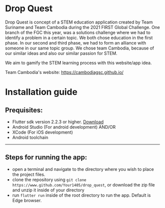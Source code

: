 # Drop Quest

Drop Quest is concept of a STEM education application created by Team Suriname and Team Cambodia during the 2021 FIRST Global Challenge. One branch of the FGC this year, was a solutions challenge where we had to identify a problem in a certain topic. We both chose education in the first phase. In our second and third phase, we had to form an alliance with someone in our same topic group. We chose team Cambodia, because of our similar ideas and also our similar passion for STEM. 

We aim to gamify the STEM learning process with this website/app idea.

Team Cambodia's website: https://cambodiagsc.github.io/


# Installation guide

## Prequisites:
- Flutter sdk version 2.2.3 or higher. [Download](https://flutter.dev/)
- Android Studio (For android development)
    AND/OR
- XCode (For iOS development)
- Android toolchain
---
## Steps for running the app:
- open a terminal and navigate to the directory where you wish to place the project files.
- clone the repository using `git clone https://www.github.com/Your1405/drop_quest`, or download the zip file and unzip it inside of your directory
- run `flutter run` inside of the root directory to run the app. Default is Edge browser.